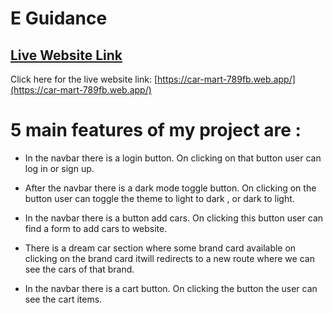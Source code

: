 # E Guidance

## [ Live Website Link](https://car-mart-789fb.web.app/)

Click here for the live website link: [https://car-mart-789fb.web.app/](https://car-mart-789fb.web.app/)

# 5 main features of my project are :
  * In the navbar there is a login button. On clicking on that button user can log in or sign up.

  * After the navbar there is a dark mode toggle button. On clicking on the button user can toggle the theme to light to dark , or dark to light. 

  * In the navbar there is a button add cars. On clicking this button user can find a form to add cars to website.

  * There is a dream car section where some brand card available on clicking on the brand card itwill redirects to a new route where we can see the cars of that brand.

  * In the navbar there is a cart button. On clicking the button the user can see the cart items.